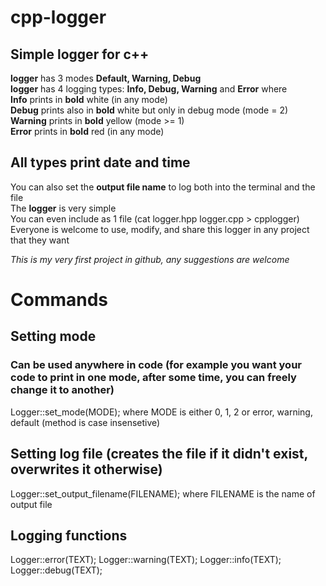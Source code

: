 # cpp-logger
## Simple logger for c++
**logger** has 3 modes **Default, Warning, Debug**<br>
**logger** has 4 logging types: **Info, Debug, Warning** and **Error** where<br>
**Info** prints in **bold** white (in any mode)<br>
**Debug** prints also in **bold** white but only in debug mode (mode = 2)<br>
**Warning** prints in **bold** yellow (mode >= 1)<br>
**Error** prints in **bold** red (in any mode)<br>

## All types print date and time
You can also set the **output file name** to log both into the terminal and the file<br>
The **logger** is very simple<br>
You can even include as 1 file (cat logger.hpp logger.cpp > cpplogger)<br>
Everyone is welcome to use, modify, and share this logger in any project that they want<br>

_This is my very first project in github, any suggestions are welcome_

# Commands
## Setting mode
### Can be used anywhere in code (for example you want your code to print in one mode, after some time, you can freely change it to another)
Logger::set_mode(MODE); where MODE is either 0, 1, 2 or error, warning, default (method is case insensetive)

## Setting log file (creates the file if it didn't exist, overwrites it otherwise)
Logger::set_output_filename(FILENAME); where FILENAME is the name of output file 

## Logging functions
Logger::error(TEXT);
Logger::warning(TEXT);
Logger::info(TEXT);
Logger::debug(TEXT);

